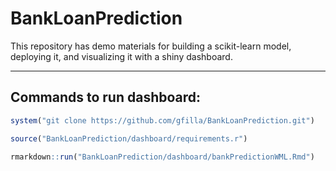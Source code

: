 # BankLoanPrediction
This repository has demo materials for building a scikit-learn model, deploying it, and visualizing it with a shiny dashboard.

---

## Commands to run dashboard:

```r
system("git clone https://github.com/gfilla/BankLoanPrediction.git")

source("BankLoanPrediction/dashboard/requirements.r")

rmarkdown::run("BankLoanPrediction/dashboard/bankPredictionWML.Rmd")

```
